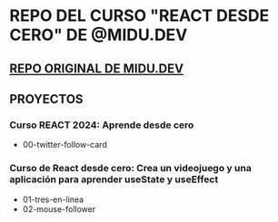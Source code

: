 # REPO DEL CURSO "REACT DESDE CERO" DE @MIDU.DEV

## [REPO ORIGINAL DE MIDU.DEV](https://github.com/midudev/aprendiendo-react)

## PROYECTOS

### Curso REACT 2024: Aprende desde cero

- 00-twitter-follow-card

### Curso de React desde cero: Crea un videojuego y una aplicación para aprender useState y useEffect

- 01-tres-en-linea
- 02-mouse-follower

